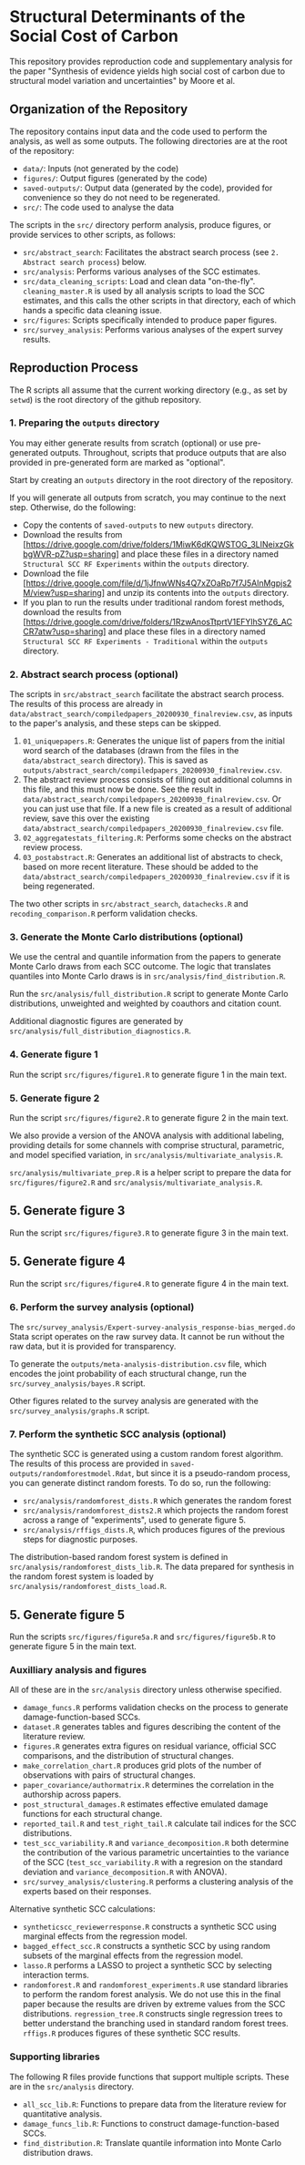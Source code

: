 # Structural Determinants of the Social Cost of Carbon

This repository provides reproduction code and supplementary analysis
for the paper "Synthesis of evidence yields high social cost of carbon
due to structural model variation and uncertainties" by Moore et al.

## Organization of the Repository

The repository contains input data and the code used to perform the
analysis, as well as some outputs. The following directories are at
the root of the repository:

 - `data/`: Inputs (not generated by the code)
 - `figures/`: Output figures (generated by the code)
 - `saved-outputs/`: Output data (generated by the code), provided for
   convenience so they do not need to be regenerated.
 - `src/`: The code used to analyse the data

The scripts in the `src/` directory perform analysis, produce figures,
or provide services to other scripts, as follows:

- `src/abstract_search`: Facilitates the abstract search process (see
  `2. Abstract search process`) below.
- `src/analysis`: Performs various analyses of the SCC estimates.
- `src/data_cleaning_scripts`: Load and clean data
  "on-the-fly". `cleaning_master.R` is used by all analysis scripts to
  load the SCC estimates, and this calls the other scripts in that
  directory, each of which hands a specific data cleaning issue.
- `src/figures`: Scripts specifically intended to produce paper
  figures.
- `src/survey_analysis`: Performs various analyses of the expert
  survey results.

## Reproduction Process

The R scripts all assume that the current working directory (e.g., as
set by `setwd`) is the root directory of the github repository.

### 1. Preparing the `outputs` directory

You may either generate results from scratch (optional) or use
pre-generated outputs. Throughout, scripts that produce outputs that
are also provided in pre-generated form are marked as "optional".

Start by creating an `outputs` directory in the root directory of the
repository.

If you will generate all outputs from scratch, you may continue to the
next step. Otherwise, do the following:

 - Copy the contents of `saved-outputs` to new `outputs` directory.
 - Download the results from
[https://drive.google.com/drive/folders/1MiwK6dKQWSTOG_3LINeixzGkbgWVR-pZ?usp=sharing]
and place these files in a directory named `Structural SCC RF
Experiments` within the `outputs` directory.
 - Download the file
   [https://drive.google.com/file/d/1jJfnwWNs4Q7xZOaRp7f7J5AlnMgpjs2M/view?usp=sharing]
   and unzip its contents into the `outputs` directory.
 - If you plan to run the results under traditional random forest
   methods, download the results from
   [https://drive.google.com/drive/folders/1RzwAnosTtprtV1EFYlhSYZ6_ACCR7atw?usp=sharing] and place these files in a directory named `Structural SCC RF
Experiments - Traditional` within the `outputs` directory.

### 2. Abstract search process (optional)

The scripts in `src/abstract_search` facilitate the abstract search
process. The results of this process are already in
`data/abstract_search/compiledpapers_20200930_finalreview.csv`, as
inputs to the paper's analysis, and these steps can be skipped.

1. `01_uniquepapers.R`: Generates the unique list of papers from the
  initial word search of the databases (drawn from the files in the
  `data/abstract_search` directory). This is saved as
  `outputs/abstract_search/compiledpapers_20200930_finalreview.csv`.
2. The abstract review process consists of filling out additional
   columns in this file, and this must now be done. See the result in
   `data/abstract_search/compiledpapers_20200930_finalreview.csv`. Or
   you can just use that file. If a new file is created as a result of
   additional review, save this over the existing
   `data/abstract_search/compiledpapers_20200930_finalreview.csv`
   file.
3. `02_aggregatestats_filtering.R`: Performs some checks on the
   abstract review process.
4. `03_postabstract.R`: Generates an additional list of abstracts to
   check, based on more recent literature. These should be added to
   the `data/abstract_search/compiledpapers_20200930_finalreview.csv`
   if it is being regenerated.

The two other scripts in `src/abstract_search`, `datachecks.R` and
`recoding_comparison.R` perform validation checks.

### 3. Generate the Monte Carlo distributions (optional)

We use the central and quantile information from the papers to
generate Monte Carlo draws from each SCC outcome. The logic that
translates quantiles into Monte Carlo draws is in
`src/analysis/find_distribution.R`.

Run the `src/analysis/full_distribution.R` script to generate Monte
Carlo distributions, unweighted and weighted by coauthors and citation
count.

Additional diagnostic figures are generated by
`src/analysis/full_distribution_diagnostics.R`.

### 4. Generate figure 1

Run the script `src/figures/figure1.R` to generate figure 1 in the
main text.

### 5. Generate figure 2

Run the script `src/figures/figure2.R` to generate figure 2 in the
main text.

We also provide a version of the ANOVA analysis with additional
labeling, providing details for some channels with comprise
structural, parametric, and model specified variation, in
`src/analysis/multivariate_analysis.R`.

`src/analysis/multivariate_prep.R` is a helper script to prepare the
data for `src/figures/figure2.R` and
`src/analysis/multivariate_analysis.R`.

## 5. Generate figure 3

Run the script `src/figures/figure3.R` to generate figure 3 in the
main text.

## 5. Generate figure 4

Run the script `src/figures/figure4.R` to generate figure 4 in the
main text.

### 6. Perform the survey analysis (optional)

The `src/survey_analysis/Expert-survey-analysis_response-bias_merged.do`
Stata script operates on the raw survey data. It cannot be run without
the raw data, but it is provided for transparency.

To generate the `outputs/meta-analysis-distribution.csv` file, which
encodes the joint probability of each structural change, run the
`src/survey_analysis/bayes.R` script.

Other figures related to the survey analysis are generated with the
`src/survey_analysis/graphs.R` script.

### 7. Perform the synthetic SCC analysis (optional)

The synthetic SCC is generated using a custom random forest
algorithm. The results of this process are provided in
`saved-outputs/randomforestmodel.Rdat`, but since it is a
pseudo-random process, you can generate distinct random forests. To do
so, run the following:

 - `src/analysis/randomforest_dists.R` which generates the random forest
 - `src/analysis/randomforest_dists2.R` which projects the random
 forest across a range of "experiments", used to generate figure 5.
 - `src/analysis/rffigs_dists.R`, which produces figures of the
   previous steps for diagnostic purposes.

The distribution-based random forest system is defined in
`src/analysis/randomforest_dists_lib.R`.
The data prepared for synthesis in the random forest system is loaded
by `src/analysis/randomforest_dists_load.R`.

## 5. Generate figure 5

Run the scripts `src/figures/figure5a.R` and `src/figures/figure5b.R`
to generate figure 5 in the main text.

### Auxilliary analysis and figures

All of these are in the `src/analysis` directory unless otherwise specified.

 - `damage_funcs.R` performs validation checks on the process to
   generate damage-function-based SCCs.
 - `dataset.R` generates tables and figures describing the content of
   the literature review.
 - `figures.R` generates extra figures on residual variance, official
   SCC comparisons, and the distribution of structural changes.
 - `make_correlation_chart.R` produces grid plots of the number of
   observations with pairs of structural changes.
 - `paper_covariance/authormatrix.R` determines the correlation
   in the authorship across papers.
 - `post_structural_damages.R` estimates effective emulated damage
   functions for each structural change.
 - `reported_tail.R` and `test_right_tail.R` calculate tail indices
   for the SCC distributions.
 - `test_scc_variability.R` and `variance_decomposition.R` both
   determine the contribution of the various parametric uncertainties
   to the variance of the SCC (`test_scc_variability.R` with a
   regresion on the standard deviation and `variance_decomposition.R`
   with ANOVA).
 - `src/survey_analysis/clustering.R` performs a clustering analysis
   of the experts based on their responses.

Alternative synthetic SCC calculations:

 - `syntheticscc_reviewerresponse.R` constructs a synthetic SCC using
   marginal effects from the regression model.
 - `bagged_effect_scc.R` constructs a synthetic SCC by using random
   subsets of the marginal effects from the regression model.
 - `lasso.R` performs a LASSO to project a synthetic SCC by selecting
   interaction terms.
 - `randomforest.R` and `randomforest_experiments.R` use standard
   libraries to perform the random forest analysis. We do not use this
   in the final paper because the results are driven by extreme values
   from the SCC distributions. `regression_tree.R` constructs single
   regression trees to better understand the branching used in
   standard random forest trees. `rffigs.R` produces figures of these
   synthetic SCC results.


### Supporting libraries

The following R files provide functions that support multiple
scripts. These are in the `src/analysis` directory.

 - `all_scc_lib.R`: Functions to prepare data from the literature
   review for quantitative analysis.
 - `damage_funcs_lib.R`: Functions to construct damage-function-based
   SCCs.
 - `find_distribution.R`: Translate quantile information into Monte
   Carlo distribution draws.
